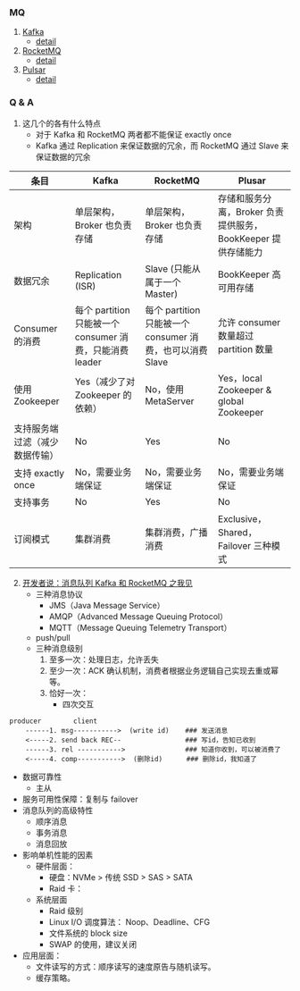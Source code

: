 ### MQ
1. [Kafka](http://kafka.apache.org/)
   * [detail](Kafka.md)
2. [RocketMQ](http://rocketmq.apache.org/)
   * [detail](RocketMQ.md)
3. [Pulsar](http://pulsar.apache.org)
   * [detail](Pulsar.md)

### Q & A
1. 这几个的各有什么特点
   * 对于 Kafka 和 RocketMQ 两者都不能保证 exactly once
   * Kafka 通过 Replication 来保证数据的冗余，而 RocketMQ 通过 Slave 来保证数据的冗余

|条目| Kafka | RocketMQ | Plusar |
|---|---|---|---|
|架构|单层架构，Broker 也负责存储|单层架构，Broker 也负责存储|存储和服务分离，Broker 负责提供服务，BookKeeper 提供存储能力|
|数据冗余| Replication (ISR) | Slave (只能从属于一个Master) |BookKeeper 高可用存储|
|Consumer的消费|每个 partition 只能被一个 consumer 消费，只能消费 leader|每个 partition 只能被一个 consumer 消费，也可以消费 Slave|允许 consumer 数量超过 partition 数量|
|使用Zookeeper|Yes（减少了对 Zookeeper 的依赖）|No，使用 MetaServer|Yes，local Zookeeper & global Zookeeper|
|支持服务端过滤（减少数据传输）|No|Yes|No|
|支持 exactly once|No，需要业务端保证|No，需要业务端保证|No，需要业务端保证|
|支持事务|No|Yes|No|
|订阅模式|集群消费|集群消费，广播消费|Exclusive，Shared，Failover 三种模式|

2. [开发者说：消息队列 Kafka 和 RocketMQ 之我见](https://mp.weixin.qq.com/s/zeVuoNxRsWzM8otxFEdSVw)
   * 三种消息协议
      * JMS（Java Message Service）
      * AMQP（Advanced Message Queuing Protocol）
      * MQTT（Message Queuing Telemetry Transport）
   * push/pull 
   * 三种消息级别
      1. 至多一次：处理日志，允许丢失
      2. 至少一次：ACK 确认机制，消费者根据业务逻辑自己实现去重或幂等。
      3. 恰好一次：
         * 四次交互
         
 ```
 producer        client
     ------1. msg----------->  (write id)    ### 发送消息     
     <-----2. send back REC--                ### 写id，告知已收到
     ------3. rel ----------->               ### 知道你收到，可以被消费了
     <-----4. comp----------->  (删除id)      ### 删除id，我知道了
```
   * 数据可靠性
       * 主从
   * 服务可用性保障：复制与 failover
   * 消息队列的高级特性
      * 顺序消息
      * 事务消息
      * 消息回放
   * 影响单机性能的因素
      * 硬件层面：
         * 硬盘：NVMe > 传统 SSD > SAS > SATA
         * Raid 卡：
      * 系统层面
         * Raid 级别
         * Linux I/O 调度算法： Noop、Deadline、CFG
         * 文件系统的 block size
         * SWAP 的使用，建议关闭
   * 应用层面：
      * 文件读写的方式：顺序读写的速度原告与随机读写。
      * 缓存策略。

